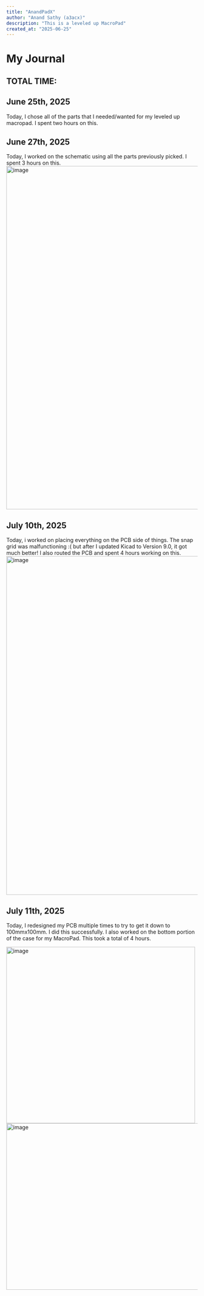 ```yaml
---
title: "AnandPadX"
author: "Anand Sathy (a3acx)"
description: "This is a leveled up MacroPad"
created_at: "2025-06-25"
---
```

# My Journal
## TOTAL TIME: 
## June 25th, 2025
Today, I chose all of the parts that I needed/wanted for my leveled up macropad. I spent two hours on this.
## June 27th, 2025
Today, I worked on the schematic using all the parts previously picked. I spent 3 hours on this.
<img width="1290" height="905" alt="image" src="https://github.com/user-attachments/assets/663dae26-f2ec-4b95-8aae-f06829d27472" />

## July 10th, 2025
Today, i worked on placing everything on the PCB side of things. The snap grid was malfunctioning :( but after I updated Kicad to Version 9.0, it got much better! I also routed the PCB and spent 4 hours working on this.
<img width="839" height="893" alt="image" src="https://github.com/user-attachments/assets/d882aa4f-19d3-416b-91eb-03b97f70f864" />

## July 11th, 2025
Today, I redesigned my PCB multiple times to try to get it down to 100mmx100mm. I did this successfully. I also worked on the bottom portion of the case for my MacroPad. This took a total of 4 hours.

<img width="497" height="465" alt="image" src="https://github.com/user-attachments/assets/cebd7cd9-55c7-439f-afa8-f144488a6a29" />

<img width="622" height="439" alt="image" src="https://github.com/user-attachments/assets/199f3aca-020b-41e9-9471-0674b15f3608" />
